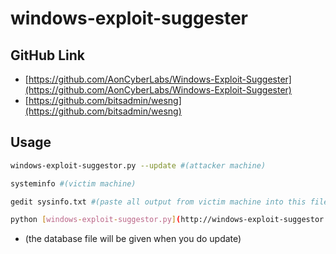 # windows-exploit-suggester

## GitHub Link

* [https://github.com/AonCyberLabs/Windows-Exploit-Suggester](https://github.com/AonCyberLabs/Windows-Exploit-Suggester)
* [https://github.com/bitsadmin/wesng](https://github.com/bitsadmin/wesng)

## Usage

```bash
windows-exploit-suggestor.py --update #(attacker machine)
```

```bash
systeminfo #(victim machine)
```

```bash
gedit sysinfo.txt #(paste all output from victim machine into this file)
```

```bash
python [windows-exploit-suggestor.py](http://windows-exploit-suggestor.py/) --database 2019-09-07-mssb.xls --systeminfo sysinfo.txt
```

* \(the database file will be given when you do update\)

